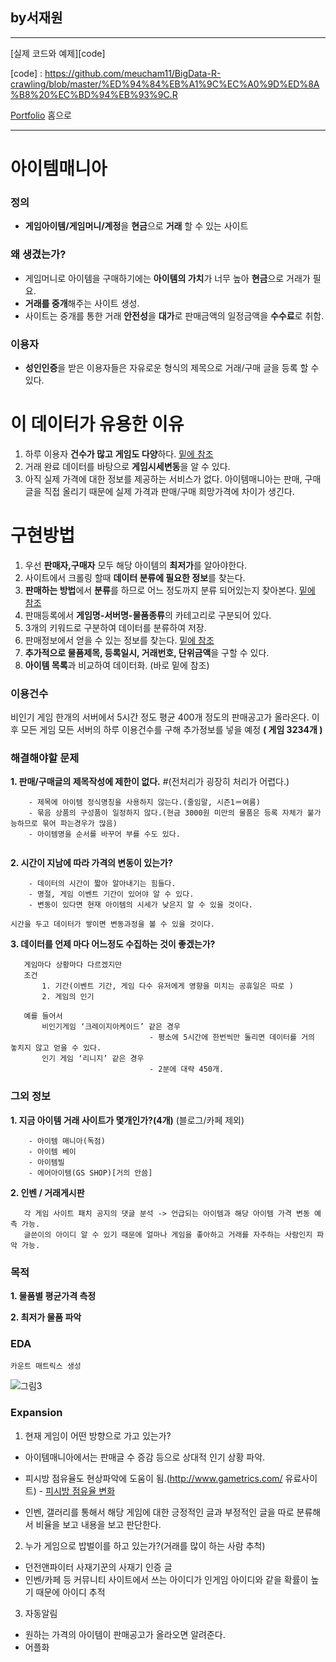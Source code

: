 ## by서재원
---

[실제 코드와 예제][code]

[code] : https://github.com/meucham11/BigData-R-crawling/blob/master/%ED%94%84%EB%A1%9C%EC%A0%9D%ED%8A%B8%20%EC%BD%94%EB%93%9C.R


[Portfolio][p] 홈으로

[p]:https://github.com/meucham11/Portfolio

----
# 아이템매니아

### 정의

- **게임아이템/게임머니/계정**을 **현금**으로 **거래** 할 수 있는 사이트

### 왜 생겼는가? 

- 게임머니로 아이템을 구매하기에는 **아이템의 가치**가 너무 높아 **현금**으로 거래가 필요.
- **거래를 중개**해주는 사이트 생성.
- 사이트는 중개를 통한 거래 **안전성**을 **대가**로 판매금액의 일정금액을 **수수료**로 취함.

### 이용자

- **성인인증**을 받은 이용자들은 자유로운 형식의 제목으로 거래/구매 글을 등록 할 수 있다.


# 이 데이터가 유용한 이유

1. 하루 이용자 **건수가 많고** **게임도 다양**하다. [밑에 참조](https://bit.ly/2DWkbK1)
2. 거래 완료 데이터를 바탕으로 **게임시세변동**을 알 수 있다.
3. 아직 실제 가격에 대한 정보를 제공하는 서비스가 없다.
  아이템매니아는 판매, 구매글을 직접 올리기 때문에 실제 가격과 판매/구매 희망가격에 차이가 생긴다.


# 구현방법
1. 우선 **판매자,구매자** 모두 해당 아이템의 **최저가**를 알아야한다.
2. 사이트에서 크롤링 할때 **데이터 분류에 필요한 정보**를 찾는다.
3. **판매하는 방법**에서 **분류**를 하므로 어느 정도까지 분류 되어있는지 찾아본다. [밑에 참조](https://bit.ly/2vIk2oZ)
4. 판매등록에서 **게임명-서버명-물품종류**의 카테고리로 구분되어 있다.
5. 3개의 키워드로 구분하여 데이터를 분류하여 저장.
6. 판매정보에서 얻을 수 있는 정보를 찾는다. [밑에 참조](https://bit.ly/2Jn2eru)
7. **추가적으로 물품제목, 등록일시, 거래번호, 단위금액**을 구할 수 있다.
8. **아이템 목록**과 비교하여 데이터화. (바로 밑에 참조)


### 이용건수
비인기 게임 한개의 서버에서 5시간 정도 평균 400개 정도의 판매공고가 올라온다.
이후 모든 게임 모든 서버의 하루 이용건수를 구해 추가정보를 넣을 예정 **( 게임 3234개 )**


### 해결해야할 문제
**1. 판매/구매글의 제목작성에 제한이 없다.** #(전처리가 굉장히 처리가 어렵다.)

```
    - 제목에 아이템 정식명칭을 사용하지 않는다.(줄임말, 시즌1＝여름)
    - 묶음 상품의 구성품이 일정하지 않다.(현금 3000원 미만의 물품은 등록 자체가 불가능하므로 묶어 파는경우가 많음)
    - 아이템명을 순서를 바꾸어 부를 수도 있다.
    
```

**2. 시간이 지남에 따라 가격의 변동이 있는가?**

```
    - 데이터의 시간이 짧아 알아내기는 힘들다. 
    - 명절, 게임 이벤트 기간이 있어야 알 수 있다.
    - 변동이 있다면 현재 아이템의 시세가 낮은지 알 수 있을 것이다.

시간을 두고 데이터가 쌓이면 변동과정을 볼 수 있을 것이다.
```

**3. 데이터를 언제 마다 어느정도 수집하는 것이 좋겠는가?**

```
   게임마다 상황마다 다르겠지만 
   조건
       1. 기간(이벤트 기간, 게임 다수 유저에게 영향을 미치는 공휴일은 따로 )
       2. 게임의 인기
       
   예를 들어서 
       비인기게임 ‘크레이지아케이드’ 같은 경우 
                               - 평소에 5시간에 한번씩만 돌리면 데이터를 거의 놓치지 않고 얻을 수 있다.
       인기 게임 ‘리니지’ 같은 경우
                               - 2분에 대략 450개.
```

### 그외 정보
**1. 지금 아이템 거래 사이트가 몇개인가?(4개)** (블로그/카페 제외)

```
    - 아이템 매니아(독점)
    - 아이템 베이
    - 아이템빌
    - 에어아이템(GS SHOP)[거의 안씀]
```

**2. 인벤 / 거래게시판**
```
   각 게임 사이트 패치 공지의 댓글 분석 -> 언급되는 아이템과 해당 아이템 가격 변동 예측 가능.
   글쓴이의 아이디 알 수 있기 때문에 얼마나 게임을 좋아하고 거래를 자주하는 사람인지 파악 가능.
```



### 목적

**1. 물품별 평균가격 측정**

**2. 최저가 물품 파악**


### EDA
```
카운트 매트릭스 생성
```

![그림3](https://user-images.githubusercontent.com/46266247/58577908-8594ed80-8282-11e9-94bd-a4054e07d427.jpg)


### Expansion

1. 현재 게임이 어떤 방향으로 가고 있는가? 

  - 아이템매니아에서는 판매글 수 증감 등으로 상대적 인기 상황 파악.

  - 피시방 점유율도 현상파악에 도움이 됨.(http://www.gametrics.com/ 유료사이트) - [피시방 점유율 변화](https://www.youtube.com/embed/-RY5lnXONX4)

  - 인벤, 갤러리를 통해서 해당 게임에 대한 긍정적인 글과 부정적인 글을 따로 분류해서 비율을 보고 내용을 보고 판단한다.
 

2. 누가 게임으로 밥벌이를 하고 있는가?(거래를 많이 하는 사람 추척)

 - 던전앤파이터 사재기꾼의 사재기 인증 글 
 - 인벤/카페 등 커뮤니티 사이트에서 쓰는 아이디가 인게임 아이디와 같을 확률이 높기 때문에 아이디 추적


3. 자동알림
 - 원하는 가격의 아이템이 판매공고가 올라오면 알려준다.
 - 어플화
